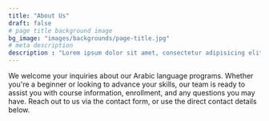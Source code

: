 ```yaml
---
title: "About Us"
draft: false
# page title background image
bg_image: "images/backgrounds/page-title.jpg"
# meta description
description : "Lorem ipsum dolor sit amet, consectetur adipisicing elit, sed do eiusmod tempor incididunt ut labore. dolore magna aliqua. Ut enim ad minim veniam, quis nostrud."
---
```


We welcome your inquiries about our Arabic language programs. Whether you're a beginner or looking to advance your skills, our team is ready to assist you with course information, enrollment, and any questions you may have. Reach out to us via the contact form, or use the direct contact details below.
